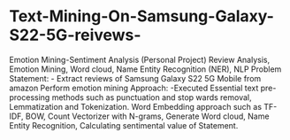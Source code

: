 # Text-Mining-On-Samsung-Galaxy-S22-5G-reivews-
Emotion Mining-Sentiment Analysis (Personal Project) Review Analysis, Emotion Mining, Word cloud, Name Entity Recognition (NER), NLP 
Problem Statement: - Extract reviews of Samsung Galaxy S22 5G Mobile from amazon Perform emotion mining 
Approach: -Executed Essential text pre-processing methods such as punctuation and stop wards removal, Lemmatization and Tokenization. Word Embedding approach such as TF-IDF, BOW, Count Vectorizer with N-grams, Generate Word cloud, Name Entity Recognition, Calculating sentimental value of Statement.
